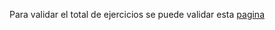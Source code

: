 Para validar el total de ejercicios se puede validar esta [pagina](http://puntocomnoesunlenguaje.blogspot.com/p/ejercicios.html)